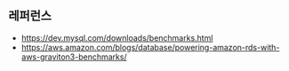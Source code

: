 


## 레퍼런스 ##

* https://dev.mysql.com/downloads/benchmarks.html
* https://aws.amazon.com/blogs/database/powering-amazon-rds-with-aws-graviton3-benchmarks/
